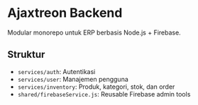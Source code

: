 # Ajaxtreon Backend

Modular monorepo untuk ERP berbasis Node.js + Firebase.

## Struktur
- `services/auth`: Autentikasi
- `services/user`: Manajemen pengguna
- `services/inventory`: Produk, kategori, stok, dan order
- `shared/firebaseService.js`: Reusable Firebase admin tools
